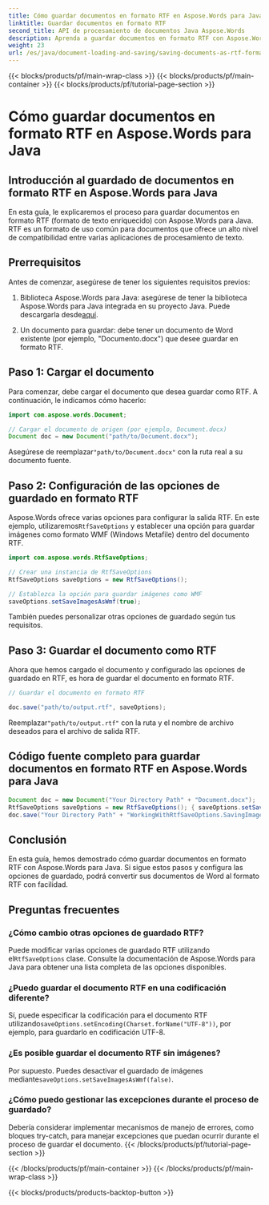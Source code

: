 ```yaml
---
title: Cómo guardar documentos en formato RTF en Aspose.Words para Java
linktitle: Guardar documentos en formato RTF
second_title: API de procesamiento de documentos Java Aspose.Words
description: Aprenda a guardar documentos en formato RTF con Aspose.Words para Java. Guía paso a paso con código fuente para una conversión eficiente de documentos.
weight: 23
url: /es/java/document-loading-and-saving/saving-documents-as-rtf-format/
---
```


{{< blocks/products/pf/main-wrap-class >}}
{{< blocks/products/pf/main-container >}}
{{< blocks/products/pf/tutorial-page-section >}}

# Cómo guardar documentos en formato RTF en Aspose.Words para Java


## Introducción al guardado de documentos en formato RTF en Aspose.Words para Java

En esta guía, le explicaremos el proceso para guardar documentos en formato RTF (formato de texto enriquecido) con Aspose.Words para Java. RTF es un formato de uso común para documentos que ofrece un alto nivel de compatibilidad entre varias aplicaciones de procesamiento de texto.

## Prerrequisitos

Antes de comenzar, asegúrese de tener los siguientes requisitos previos:

1.  Biblioteca Aspose.Words para Java: asegúrese de tener la biblioteca Aspose.Words para Java integrada en su proyecto Java. Puede descargarla desde[aquí](https://releases.aspose.com/words/java/).

2. Un documento para guardar: debe tener un documento de Word existente (por ejemplo, "Documento.docx") que desee guardar en formato RTF.

## Paso 1: Cargar el documento

Para comenzar, debe cargar el documento que desea guardar como RTF. A continuación, le indicamos cómo hacerlo:

```java
import com.aspose.words.Document;

// Cargar el documento de origen (por ejemplo, Document.docx)
Document doc = new Document("path/to/Document.docx");
```

 Asegúrese de reemplazar`"path/to/Document.docx"` con la ruta real a su documento fuente.

## Paso 2: Configuración de las opciones de guardado en formato RTF

 Aspose.Words ofrece varias opciones para configurar la salida RTF. En este ejemplo, utilizaremos`RtfSaveOptions` y establecer una opción para guardar imágenes como formato WMF (Windows Metafile) dentro del documento RTF.

```java
import com.aspose.words.RtfSaveOptions;

// Crear una instancia de RtfSaveOptions
RtfSaveOptions saveOptions = new RtfSaveOptions();

// Establezca la opción para guardar imágenes como WMF
saveOptions.setSaveImagesAsWmf(true);
```

También puedes personalizar otras opciones de guardado según tus requisitos.

## Paso 3: Guardar el documento como RTF

Ahora que hemos cargado el documento y configurado las opciones de guardado en RTF, es hora de guardar el documento en formato RTF.

```java
// Guardar el documento en formato RTF

doc.save("path/to/output.rtf", saveOptions);
```

 Reemplazar`"path/to/output.rtf"` con la ruta y el nombre de archivo deseados para el archivo de salida RTF.

## Código fuente completo para guardar documentos en formato RTF en Aspose.Words para Java

```java
Document doc = new Document("Your Directory Path" + "Document.docx");
RtfSaveOptions saveOptions = new RtfSaveOptions(); { saveOptions.setSaveImagesAsWmf(true); }
doc.save("Your Directory Path" + "WorkingWithRtfSaveOptions.SavingImagesAsWmf.rtf", saveOptions);
```

## Conclusión

En esta guía, hemos demostrado cómo guardar documentos en formato RTF con Aspose.Words para Java. Si sigue estos pasos y configura las opciones de guardado, podrá convertir sus documentos de Word al formato RTF con facilidad.

## Preguntas frecuentes

### ¿Cómo cambio otras opciones de guardado RTF?

 Puede modificar varias opciones de guardado RTF utilizando el`RtfSaveOptions` clase. Consulte la documentación de Aspose.Words para Java para obtener una lista completa de las opciones disponibles.

### ¿Puedo guardar el documento RTF en una codificación diferente?

 Sí, puede especificar la codificación para el documento RTF utilizando`saveOptions.setEncoding(Charset.forName("UTF-8"))`, por ejemplo, para guardarlo en codificación UTF-8.

### ¿Es posible guardar el documento RTF sin imágenes?

 Por supuesto. Puedes desactivar el guardado de imágenes mediante`saveOptions.setSaveImagesAsWmf(false)`.

### ¿Cómo puedo gestionar las excepciones durante el proceso de guardado?

Debería considerar implementar mecanismos de manejo de errores, como bloques try-catch, para manejar excepciones que puedan ocurrir durante el proceso de guardar el documento.
{{< /blocks/products/pf/tutorial-page-section >}}

{{< /blocks/products/pf/main-container >}}
{{< /blocks/products/pf/main-wrap-class >}}

{{< blocks/products/products-backtop-button >}}
